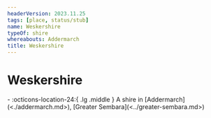 ```yaml
---
headerVersion: 2023.11.25
tags: [place, status/stub]
name: Weskershire
typeOf: shire
whereabouts: Addermarch
title: Weskershire
---
```

# Weskershire
<div class="grid cards ext-narrow-margin ext-one-column" markdown>
-    :octicons-location-24:{ .lg .middle } A shire in [Addermarch](<./addermarch.md>), [Greater Sembara](<../greater-sembara.md>)  
</div>

